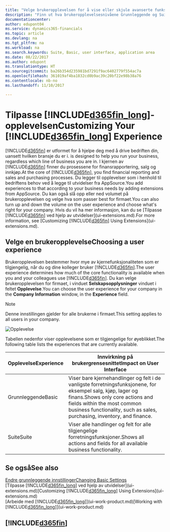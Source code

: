 ```yaml
---
title: "Velge brukeropplevelsen for å vise eller skjule avanserte funksjoner | Microsoft-dokumentasjon"
description: "Finn ut hva brukeropplevelsesnivåene Grunnleggende og Suite betyr for brukergrensesnittet, moduler og selskapet ditt i Dynamics 365 Business edition."
documentationcenter: 
author: edupont04
ms.service: dynamics365-financials
ms.topic: article
ms.devlang: na
ms.tgt_pltfrm: na
ms.workload: na
ms.search.keywords: Suite, Basic, user interface, application area
ms.date: 08/22/2017
ms.author: edupont
ms.translationtype: HT
ms.sourcegitcommit: ba26b354d235981bd7291f9ac6402779f554ac7a
ms.openlocfilehash: 361019af4ba1832cd0b9ac39c20bf22e98b38a76
ms.contentlocale: nb-no
ms.lasthandoff: 11/10/2017

---
```

# <a name="customizing-your-included365finlongincludesd365finlongmdmd-experience"></a><span data-ttu-id="98858-103">Tilpasse [!INCLUDE[d365fin_long](includes/d365fin_long_md.md)]-opplevelsen</span><span class="sxs-lookup"><span data-stu-id="98858-103">Customizing Your [!INCLUDE[d365fin_long](includes/d365fin_long_md.md)] Experience</span></span>
[!INCLUDE[d365fin](includes/d365fin_md.md)]<span data-ttu-id="98858-104"> er utformet for å hjelpe deg med å drive bedriften din, uansett hvilken bransje du er i.</span><span class="sxs-lookup"><span data-stu-id="98858-104"> is designed to help you run your business, regardless which line of business you are in.</span></span> <span data-ttu-id="98858-105">I kjernen av [!INCLUDE[d365fin](includes/d365fin_md.md)] finner du prosessene for finansrapportering, salg og innkjøp.</span><span class="sxs-lookup"><span data-stu-id="98858-105">At the core of [!INCLUDE[d365fin](includes/d365fin_md.md)], you find financial reporting and sales and purchasing processes.</span></span> <span data-ttu-id="98858-106">Du legger til opplevelser som i henhold til bedriftens behov ved å legge til utvidelser fra AppSource.</span><span class="sxs-lookup"><span data-stu-id="98858-106">You add experiences to that according to your business needs by adding extensions from AppSource.</span></span> <span data-ttu-id="98858-107">Du kan også slå opp eller ned volumet på brukeropplevelsen og velge hva som passer best for firmaet.</span><span class="sxs-lookup"><span data-stu-id="98858-107">You can also turn up and down the volume on the user experience and choose what's right for your company.</span></span> <span data-ttu-id="98858-108">Hvis du vil ha mer informasjon, kan du se [Tilpasse [!INCLUDE[d365fin](includes/d365fin_md.md)] ved hjelp av utvidelser](ui-extensions.md).</span><span class="sxs-lookup"><span data-stu-id="98858-108">For more information, see [Customizing [!INCLUDE[d365fin](includes/d365fin_md.md)] Using Extensions](ui-extensions.md).</span></span>

## <a name="choosing-a-user-experience"></a><span data-ttu-id="98858-109">Velge en brukeropplevelse</span><span class="sxs-lookup"><span data-stu-id="98858-109">Choosing a user experience</span></span>
<span data-ttu-id="98858-110">Brukeropplevelsen bestemmer hvor mye av kjernefunksjonaliteten som er tilgjengelig, når du og dine kolleger bruker [!INCLUDE[d365fin](includes/d365fin_md.md)].</span><span class="sxs-lookup"><span data-stu-id="98858-110">The user experience determines how much of the core functionality is available when you and your colleagues use [!INCLUDE[d365fin](includes/d365fin_md.md)].</span></span> <span data-ttu-id="98858-111">Du kan velge brukeropplevelsen for firmaet, i vinduet **Selskapsopplysninger** vinduet i feltet **Opplevelse**.</span><span class="sxs-lookup"><span data-stu-id="98858-111">You can choose the user experience for your company in the **Company Information** window, in the **Experience** field.</span></span>

> [!NOTE]  
>   <span data-ttu-id="98858-112">Denne innstillingen gjelder for alle brukerne i firmaet.</span><span class="sxs-lookup"><span data-stu-id="98858-112">This setting applies to all users in your company.</span></span>

![Opplevelse](media/ui-experience/experience.gif)

<span data-ttu-id="98858-114">Tabellen nedenfor viser opplevelsene som er tilgjengelige for øyeblikket.</span><span class="sxs-lookup"><span data-stu-id="98858-114">The following table lists the experiences that are currently available.</span></span>

| <span data-ttu-id="98858-115">Opplevelse</span><span class="sxs-lookup"><span data-stu-id="98858-115">Experience</span></span> | <span data-ttu-id="98858-116">Innvirkning på brukergrensesnittet</span><span class="sxs-lookup"><span data-stu-id="98858-116">Impact on User Interface</span></span> |
| --- | --- |
| <span data-ttu-id="98858-117">Grunnleggende</span><span class="sxs-lookup"><span data-stu-id="98858-117">Basic</span></span> |<span data-ttu-id="98858-118">Viser bare kjernehandlinger og felt i de vanligste forretningsfunksjonene, for eksempel salg, kjøp, lager og finans.</span><span class="sxs-lookup"><span data-stu-id="98858-118">Shows only core actions and fields within the most common business functionality, such as sales, purchasing, inventory, and finance.</span></span> |
| <span data-ttu-id="98858-119">Suite</span><span class="sxs-lookup"><span data-stu-id="98858-119">Suite</span></span> |<span data-ttu-id="98858-120">Viser alle handlinger og felt for alle tilgjengelige forretningsfunksjoner.</span><span class="sxs-lookup"><span data-stu-id="98858-120">Shows all actions and fields for all available business functionality.</span></span>|

## <a name="see-also"></a><span data-ttu-id="98858-121">Se også</span><span class="sxs-lookup"><span data-stu-id="98858-121">See also</span></span>
[<span data-ttu-id="98858-122">Endre grunnleggende innstillinger</span><span class="sxs-lookup"><span data-stu-id="98858-122">Changing Basic Settings</span></span>](ui-change-basic-settings.md)  
<span data-ttu-id="98858-123">[Tilpasse [!INCLUDE[d365fin_long](includes/d365fin_long_md.md)] ved hjelp av utvidelser](ui-extensions.md)</span><span class="sxs-lookup"><span data-stu-id="98858-123">[Customizing [!INCLUDE[d365fin_long](includes/d365fin_long_md.md)] Using Extensions](ui-extensions.md)</span></span>  
<span data-ttu-id="98858-124">[Arbeide med [!INCLUDE[d365fin_long](includes/d365fin_long_md.md)]](ui-work-product.md)</span><span class="sxs-lookup"><span data-stu-id="98858-124">[Working with [!INCLUDE[d365fin_long](includes/d365fin_long_md.md)]](ui-work-product.md)</span></span>

## [!INCLUDE[d365fin](includes/free_trial_md.md)]

